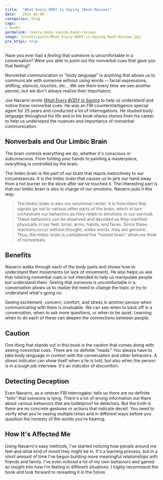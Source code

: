 ```yaml
---
title:  "What Every BODY Is Saying [Book Review]"
date:   2015-02-06
categories: blog
tags:
- books
permalink: /every-body-saying-book-review/
image: /assets/posts/What-Every-BODY-is-Saying-Book-Review.jpg
pre_https: true
---
```


Have you ever had a _feeling_ that someone is uncomfortable in a conversation? Were you able to point out the nonverbal cues that gave you that feeling?

<!--more-->

Nonverbal communication or "body language" is anything that allows us to communicate with someone without using words -- facial expressions, shifting, stances, touches, etc... We see them every time we see another person, but we don't always realize their importance.

Joe Navarro wrote _[What Every BODY Is Saying](http://www.amazon.com/What-Every-BODY-Saying-Speed-Reading/dp/0061438294)_ to help us understand and notice these nonverbal cues. He was an FBI counterintelligence special agent for 25 years and conducted a lot of interrogations. He studied body language throughout his life and in his book shares stories from his career to help us understand the nuances and importance of nonverbal communication.

## Nonverbals and Our Limbic Brain

The brain controls everything we do, whether it's conscious or subconscious. From folding your hands to painting a masterpiece, everything is controlled by the brain.

The limbic brain is the part of our brain that reacts instinctively to our circumstances. It is the limbic brain that causes us to jerk our hand away from a hot burner on the stove after we've touched it. The interesting part is that our limbic brain is also in charge of our emotions. Navarro puts it this way:

> The limbic brain is also our emotional center. It is from there that signals go out to various other parts of the brain, which in turn orchestrate our behaviors as they relate to emotions or our survival. These behaviors can be observed and decoded as they manifest physically in our feet, torso, arms, hands, and faces. Since these reactions occur without thought, unlike words, they are genuine. Thus, the limbic brain is considered the "honest brain" when we think of nonverbals.

## Benefits

Navarro walks through each of the body parts and shows how to understand their movements (or lack of movement). He also helps us see that noticing nonverbal cues is not intended to help us manipulate people but understand them. Seeing that someone is uncomfortable in a conversation allows us to realize the need to change the topic or try to understand what's going on.

Seeing excitement, concern, comfort, and stress in another person when communicating with them is invaluable. We can see when to back off in a conversation, when to ask more questions, or when to be quiet. Learning when to do each of these can deepen the connections between people.

## Caution

One thing that stands out in this book is the caution that comes along with seeing nonverbal cues. There are no definite "reads." You always have to take body language in context with the conversation and other behaviors. A stress indicator can show itself when a lie is told, but also when the person is in a tough job interview. It's an indicator of discomfort.

## Detecting Deception

Even Navarro, as a veteran FBI interrogator, tells us there are no definite "tells" that someone is lying. There's a lot of wrong information out there about various behaviors that are bulletproof lie detectors. But the truth is there are no concrete gestures or actions that indicate deceit. You need to verify what you're seeing multiple times and in different ways before you question the honesty of the words you're hearing.

## How It's Affected Me

Using Navarro's easy methods, I've started noticing how people around me feel and what kind of mood they might be in. It's a learning process, but in a short amount of time I've begun building more meaningful relationships with friends and family. I've even noticed a lot of my own behaviors and gained an insight into how I'm feeling in different situations. I highly recommend the book and look forward to rereading it in the future.